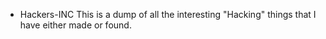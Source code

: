 - Hackers-INC
This is a dump of all the interesting "Hacking" things that I have either made or found.
